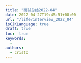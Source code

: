 ```yaml
---
title: "面试总结2022-04"
date: 2022-04-27T19:45:51+08:00
url: "/life/interview_2022_04"
isCJKLanguage: true
draft: true
toc:  true
keywords:
  - 
authors:
  - cristo
---
```





